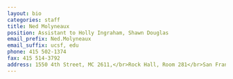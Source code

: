 ```yaml
---
layout: bio
categories: staff
title: Ned Molyneaux
position: Assistant to Holly Ingraham, Shawn Douglas
email_prefix: Ned.Molyneaux
email_suffix: ucsf, edu
phone: 415 502-1374
fax: 415 514-3792
address: 1550 4th Street, MC 2611,</br>Rock Hall, Room 281</br>San Francisco, CA 94158-2611</br>
---
```


